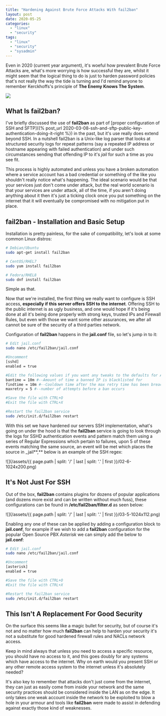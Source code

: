```yaml
---
title: "Hardening Against Brute Force Attacks With fail2ban"
layout: post
date: 2020-05-25
categories: 
  - "linux"
  - "security"
tags: 
  - "linux"
  - "security"
  - "sysadmin"
---
```


Even in 2020 (current year argument), it's woeful how prevalent Brute Force Attacks are, what's more worrying is how successful they are, whilst it might seem that the logical thing to do is just to harden password policies that's not really the way the tide is turning and I'd remind anyone to remember Kerckhoffs's principle of **The Enemy Knows The System**.

<img src="/assets/{{ page.path | split: '/' | last | split: '.' | first }}/01-1-1024x800.jpg" class="scaled-img-50">

## What Is fail2ban?

I've briefly discussed the use of **fail2ban** as part of [proper configuration of SSH and SFTP]({% post_url 2020-03-08-ssh-and-sftp-public-key-authentication-doing-it-right %}) in the past, but it's use really does extend beyond SSH. In a nutshell fail2ban is a Unix-like log parser that looks at structured security logs for repeat patterns (say a repeated IP address or hostname appearing with failed authentication) and under such circumstances sending that offending IP to it's _jail_ for such a time as you see fit.

This process is highly automated and unless you have a broken automation where a service account has a bad credential or something of the like you shouldn't really notice what's happening. The ideal scenario would be that your services just don't come under attack, but the real world scenario is that your services are under attack, all of the time, if you aren't doing anything about it then it's just a ticking clock once you put something on the internet that it will eventually be compromised with no mitigation put in place.

## fail2ban - Installation and Basic Setup

Installation is pretty painless, for the sake of compatibility, let's look at some common Linux distros:

```bash
# Debian/Ubuntu
sudo apt-get install fail2ban

# CentOS/RHEL7
sudo yum install fail2ban

# Fedora/RHEL8
sudo dnf install fail2ban
```

Simple as that.

Now that we're installed, the first thing we really want to configure is SSH access, **especially if this server offers SSH to the internet**. Offering SSH to the public internet is as ugly business, and one would hope if it's being done at all it's being done properly with strong keys, trusted IPs and Firewall Rules, but even with those we want some other assurances, we after all cannot be sure of the security of a third parties network.

Configuration of **fail2ban** happens in the **jail.conf** file, so let's jump in to it:

```bash
# Edit jail.conf
sudo nano /etc/fail2ban/jail.conf

#Uncomment
[sshd]
enabled = true

#Edit the following values if you want any tweaks to the defaults for ALL JAILS
bantime = 10m #--Amount of time a banned IP is blacklisted for
findtime = 10m #--Cooldown time after the max retry time has been breached on a per-IP basis
maxretry = 5 #--number of attempts before a ban occurs

#Save the file with CTRL+O
#Exit the file with CTRL+X

#Restart the fail2ban service
sudo /etc/init.d/fail2ban restart
```

With this set we have hardened our servers SSH implementation, what's going on under the hood is that the **fail2ban** service is going to look through the logs for SSHD authentication events and pattern match them using a series of Regular Expressions which pertain to failures, upon 5 of these events matching the same source, an event will be met which places the source in _jail**,** below is an example of the SSH regex:

![](/assets/{{ page.path | split: '/' | last | split: '.' | first }}/02-6-1024x200.png)

## It's Not Just For SSH

Out of the box, **fail2ban** contains plugins for dozens of popular applications (and dozens more exist and can be written without much fuss), these configurations can be found in **/etc/fail2ban/filter.d** as seen below:

![](/assets/{{ page.path | split: '/' | last | split: '.' | first }}/03-5-1024x112.png)

Enabling any one of these can be applied by adding a configuration block to **jail.conf**, for example if we wish to add a **fail2ban** configuration for the popular Open Source PBX _Asterisk_ we can simply add the below to **jail.conf**:

```bash
# Edit jail.conf
sudo nano /etc/fail2ban/jail.conf

#Uncomment
[asterisk]
enabled = true

#Save the file with CTRL+O
#Exit the file with CTRL+X

#Restart the fail2ban service
sudo /etc/init.d/fail2ban restart
```

## This Isn't A Replacement For Good Security

On the surface this seems like a magic bullet for security, but of course it's not and no matter how much **fail2ban** can help to harden your security it's not a substitute for good hardened firewall rules and NACLs network access.

Keep in mind always that unless you need to access a specific resource, you should have no access to it, and this goes doubly for any systems which have access to the internet. Why on earth would you present SSH or any other remote access system to the internet unless it's absolutely needed?

It's also key to remember that attacks don't just come from the internet, they can just as easily come from inside your network and the same security practices should be considered inside the LAN as on the edge. It only takes one weak account inside the network to be exploited to blow a hole in your armour and tools like **fail2ban** were made to assist in defending against exactly those kind of weaknesses.
